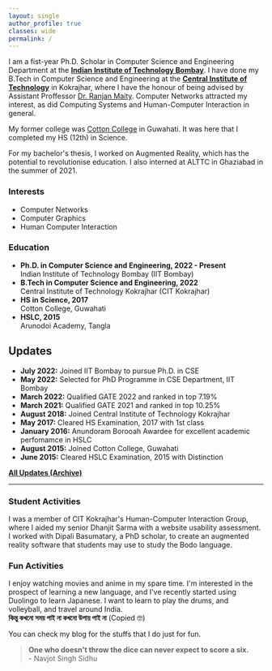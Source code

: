 ```yaml
---
layout: single
author_profile: true
classes: wide
permalink: /
---
```


I am a fist-year Ph.D. Scholar in Computer Science and Engineering Department at the [**Indian Institute of Technology Bombay**](https://cse.iitb.ac.in/). I have done my B.Tech in Computer Science and Engineering at the [**Central Institute of Technology**](https://cit.ac.in/) in Kokrajhar, where I have the honour of being advised by Assistant Proffessor [Dr. Ranjan Maity](https://cit.ac.in/departments/profile/cse/dr-ranjan-maity). Computer Networks attracted my interest, as did Computing Systems and Human-Computer Interaction in general. 

My former college was [Cotton College](https://cottonuniversity.ac.in/) in Guwahati. It was here that I completed my HS (12th) in Science.

For my bachelor's thesis, I worked on Augmented Reality, which has the potential to revolutionise education. I also interned at ALTTC in Ghaziabad in the summer of 2021.

### Interests

- Computer Networks
- Computer Graphics
- Human Computer Interaction

### Education

- **Ph.D. in Computer Science and Engineering, 2022 - Present**<br>Indian Institute of Technology Bombay (IIT Bombay)
- **B.Tech in Computer Science and Engineering, 2022**<br>Central Institute of Technology Kokrajhar (CIT Kokrajhar)
- **HS in Science, 2017**<br>Cotton College, Guwahati
- **HSLC, 2015**<br>Arunodoi Academy, Tangla

## Updates

- **July 2022:** Joined IIT Bombay to pursue Ph.D. in CSE
- **May 2022:** Selected for PhD Programme in CSE Department, IIT Bombay
- **March 2022:** Qualified GATE 2022 and ranked in top 7.19%
- **March 2021:** Qualified GATE 2021 and ranked in top 10.25%
- **August 2018:** Joined Central Institute of Technology Kokrajhar 
- **May 2017:** Cleared HS Examination, 2017 with 1st class
- **January 2016:** Anundoram Borooah Awardee for excellent academic perfomamce in HSLC
- **August 2015:** Joined Cotton College, Guwahati
- **June 2015:** Cleared HSLC Examination, 2015 with Distinction

**[All Updates (Archive)](/updates/)**

---

### Student Activities

I was a member of CIT Kokrajhar's Human-Computer Interaction Group, where I aided my senior Dhanjit Sarma with a website usability assessment. I worked with Dipali Basumatary, a PhD scholar, to create an augmented reality software that students may use to study the Bodo language.

### Fun Activities

I enjoy watching movies and anime in my spare time. I'm interested in the prospect of learning a new language, and I've recently started using Duolingo to learn Japanese. I want to learn to play the drums, and volleyball, and travel around India. <br>**কিন্তু কখনো সময় পাই না কখনো উপায় পাই না** (Copied 🤓)

You can check my blog for the stuffs that I do just for fun.

> **One who doesn't throw the dice can never expect to score a six.** <br>- Navjot Singh Sidhu
